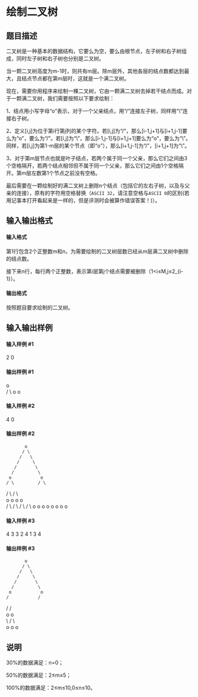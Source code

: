 
# 绘制二叉树
## 题目描述
二叉树是一种基本的数据结构，它要么为空，要么由根节点，左子树和右子树组成，同时左子树和右子树也分别是二叉树。

当一颗二叉树高度为m-1时，则共有m层。除m层外，其他各层的结点数都达到最大，且结点节点都在第m层时，这就是一个满二叉树。

现在，需要你用程序来绘制一棵二叉树，它由一颗满二叉树去掉若干结点而成。对于一颗满二叉树，我们需要按照以下要求绘制：

1、结点用小写字母“o”表示，对于一个父亲结点，用“/”连接左子树，同样用“\”连接右子树。

2、定义[i,j]为位于第i行第j列的某个字符。若[i,j]为“/”，那么[i-1,j+1]与[i+1,j-1]要么为“o”，要么为“/”。若[i,j]为“\”，那么[i-1,j-1]与[i+1,j+1]要么为“o”，要么为“\”。同样，若[i,j]为第1-m层的某个节点（即“o”），那么[i+1,j-1]为“/”，[i+1,j+1]为“\”。

3、对于第m层节点也就是叶子结点，若两个属于同一个父亲，那么它们之间由3个空格隔开，若两个结点相邻但不属于同一个父亲，那么它们之间由1个空格隔开。第m层左数第1个节点之前没有空格。

最后需要在一颗绘制好的满二叉树上删除n个结点（包括它的左右子树，以及与父亲的连接），原有的字符用空格替换（`ASCII 32`，请注意空格与`ASCII 0`的区别(若用记事本打开看起来是一样的，但是评测时会被算作错误答案！)）。

## 输入输出格式
#### 输入格式

第1行包含2个正整数m和n，为需要绘制的二叉树层数已经从m层满二叉树中删除的结点数。

接下来n行，每行两个正整数，表示第i层第j个结点需要被删除（1&lt;i≤M,j≤2_{i-1}）。

#### 输出格式

按照题目要求绘制的二叉树。

## 输入输出样例
#### 输入样例 #1
2 0

#### 输出样例 #1
  o  
 / \ 
o   o

#### 输入样例 #2
4 0
#### 输出样例 #2
           o           
          / \          
         /   \         
        /     \        
       /       \       
      /         \      
     o           o     
    / \         / \    
   /   \       /   \   
  o     o     o     o  
 / \   / \   / \   / \ 
o   o o   o o   o o   o
#### 输入样例 #3
4 3
3 2
4 1
3 4

#### 输出样例 #3
           o           
          / \          
         /   \         
        /     \        
       /       \       
      /         \      
     o           o     
    /           /      
   /           /       
  o           o        
   \         / \       
    o       o   o      
## 说明
30\%的数据满足：n=0；

50\%的数据满足：2≤m≤5；

100\%的数据满足：2≤m≤10,0≤n≤10。

